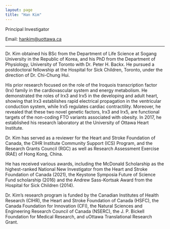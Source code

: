 ```yaml
---
layout: page
title: "Han Kim"
---
```


Principal Investigator

Email: hankim@uottawa.ca

---

Dr. Kim obtained his BSc from the Department of Life Science at Sogang University in the Republic of Korea, and his PhD from the Department of Physiology, University of Toronto with Dr. Peter H. Backx. He pursued a postdoctoral fellowship at the Hospital for Sick Children, Toronto, under the direction of Dr. Chi-Chung Hui. 

His prior research focused on the role of the Iroquois transcription factor (Irx) family in the cardiovascular system and energy metabolism. He demonstrated the roles of Irx3 and Irx5 in the developing and adult heart, showing that Irx3 establishes rapid electrical propagation in the ventricular conduction system, while Irx5 regulates cardiac contractility. Moreover, he revealed that these two novel genetic factors, Irx3 and Irx5, are functional targets of the non-coding FTO variants associated with obesity. In 2017, he established his research laboratory at the University of Ottawa Heart Institute.

Dr. Kim has served as a reviewer for the Heart and Stroke Foundation of Canada, the CIHR Institute Community Support (ICS) Program, and the Research Grants Council (RGC) as well as Research Assessment Exercise (RAE) of Hong Kong, China.

He has received various awards, including the McDonald Scholarship as the highest-ranked National New Investigator from the Heart and Stroke Foundation of Canada (2021), the Keystone Symposia Future of Science Fund scholarship (2016) and the Andrew Sass-Kortsak Award from the Hospital for Sick Children (2014).

Dr. Kim’s research program is funded by the Canadian Institutes of Health Research (CIHR), the Heart and Stroke Foundation of Canada (HSFC), the Canada Foundation for Innovation (CFI), the Natural Sciences and Engineering Research Council of Canada (NSERC), the J. P. Bickell Foundation for Medical Research, and uOttawa Translational Research Grant.

